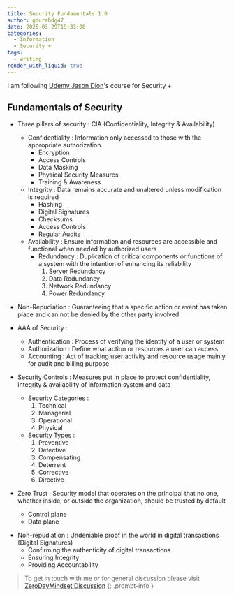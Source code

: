 ```yaml
---
title: Security Fundamentals 1.0
author: gourabdg47
date: 2025-03-29T19:33:00
categories:
  - Information
  - Security +
tags:
  - writing
render_with_liquid: true
---
```

I am following [Udemy Jason Dion](https://www.udemy.com/course/securityplus/learn/lecture/40324620#overview)'s course for Security +

## Fundamentals of Security

- Three pillars of security : CIA (Confidentiality, Integrity & Availability)
	- Confidentiality : Information only accessed to those with the appropriate authorization.
		- Encryption
		- Access Controls
		- Data Masking
		- Physical Security Measures
		- Training & Awareness
	- Integrity : Data remains accurate and unaltered unless modification is required
		- Hashing
		- Digital Signatures
		- Checksums
		- Access Controls
		- Regular Audits
	- Availability : Ensure information and resources are accessible and functional when needed by authorized users 
		- Redundancy : Duplication of critical components or functions of a system with the intention of enhancing its reliability
			1. Server Redundancy
			2. Data Redundancy
			3. Network Redundancy
			4. Power Redundancy
- Non-Repudiation : Guaranteeing that a specific action or event has taken place and can not be denied by the other party involved
- AAA of Security : 
	- Authentication : Process of verifying the identity of a user or system
	- Authorization : Define what action or resources a user can access
	- Accounting : Act of tracking user activity and resource usage mainly for audit and billing purpose
- Security Controls : Measures put in place to protect confidentiality, integrity & availability of information system and data
	- Security Categories : 
		1. Technical
		2. Managerial
		3. Operational
		4. Physical
	- Security Types : 
		1. Preventive 
		2. Detective
		3. Compensating
		4. Deterrent
		5. Corrective
		6. Directive

- Zero Trust : Security model that operates on the principal that no one, whether inside, or outside the organization, should be trusted by default 
	- Control plane
	- Data plane
* Non-repudiation : Undeniable proof in the world in digital transactions (Digital Signatures)
	* Confirming the authenticity of digital transactions 
	* Ensuring Integrity
	* Providing Accountability


> To get in touch with me or for general discussion please visit [ZeroDayMindset Discussion](https://github.com/orgs/X3N0-G0D/discussions) 
{: .prompt-info }